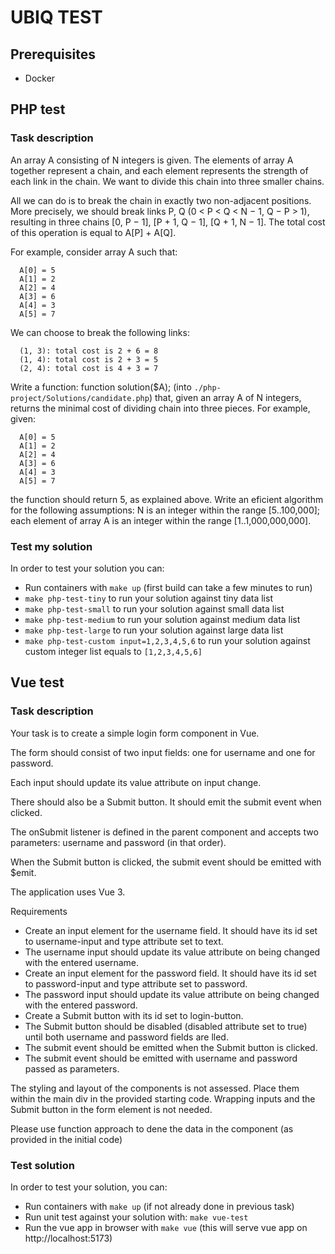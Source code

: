 # UBIQ TEST
## Prerequisites
- Docker

## PHP test

### Task description
An array A consisting of N integers is given. The elements of array A together represent a chain, and each element represents the strength of each link in the chain. We want to divide this chain into three smaller chains.

All we can do is to break the chain in exactly two non-adjacent positions. More precisely, we should break links P, Q (0 < P < Q < N − 1, Q − P > 1), resulting in three chains [0, P − 1], [P + 1, Q − 1], [Q + 1, N − 1]. The total cost of this operation is equal to A[P] + A[Q].

For example, consider array A such that:
```
  A[0] = 5
  A[1] = 2
  A[2] = 4
  A[3] = 6
  A[4] = 3
  A[5] = 7
```

We can choose to break the following links:
```
  (1, 3): total cost is 2 + 6 = 8 
  (1, 4): total cost is 2 + 3 = 5 
  (2, 4): total cost is 4 + 3 = 7
```

Write a function:
function solution($A); (into ```./php-project/Solutions/candidate.php```)
that, given an array A of N integers, returns the minimal cost of dividing chain into three pieces.
For example, given:
```
  A[0] = 5
  A[1] = 2
  A[2] = 4
  A[3] = 6
  A[4] = 3
  A[5] = 7
```

the function should return 5, as explained above.
Write an eficient algorithm for the following assumptions: N is an integer within the range [5..100,000]; each element of array A is an integer within the range [1..1,000,000,000].

### Test my solution
In order to test your solution you can:
 - Run containers with ```make up``` (first build can take a few minutes to run)
 - ```make php-test-tiny``` to run your solution against tiny data list
 - ```make php-test-small``` to run your solution against small data list
 - ```make php-test-medium``` to run your solution against medium data list
 - ```make php-test-large``` to run your solution against large data list
 - ```make php-test-custom input=1,2,3,4,5,6``` to run your solution against custom integer list equals to ```[1,2,3,4,5,6]```

## Vue test
### Task description
Your task is to create a simple login form component in Vue.

The form should consist of two input fields: one for username and one for password.

Each input should update its value attribute on input change.

There should also be a Submit button. It should emit the submit event when clicked.

The onSubmit listener is defined in the parent component and accepts two parameters: username and password (in that order).

When the Submit button is clicked, the submit event should be emitted with $emit.

The application uses Vue 3.

Requirements
- Create an input element for the username field. It should have its id set to username-input and type attribute set to text.
- The username input should update its value attribute on being changed with the entered username.
- Create an input element for the password field. It should have its id set to password-input and type attribute set to password.
- The password input should update its value attribute on being changed with the entered password.
- Create a Submit button with its id set to login-button.
- The Submit button should be disabled (disabled attribute set to true) until both username and password fields are lled.
- The submit event should be emitted when the Submit button is clicked.
- The submit event should be emitted with username and password passed as parameters.

The styling and layout of the components is not assessed. Place them within the main div in the provided starting code. Wrapping inputs and the Submit button in the form element is not needed.

Please use function approach to dene the data in the component (as provided in the initial code)

### Test solution
In order to test your solution, you can:
 - Run containers with ```make up``` (if not already done in previous task)
 - Run unit test against your solution with: ```make vue-test```
 - Run the vue app in browser with ```make vue``` (this will serve vue app on http://localhost:5173)